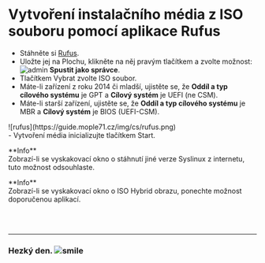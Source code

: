 # Vytvoření instalačního média z ISO souboru pomocí aplikace Rufus

- Stáhněte si [Rufus](https://rufus.ie/).
- Uložte jej <span class="blue">na Plochu</span>, klikněte na něj pravým tlačítkem a zvolte možnost: ![admin](https://mople71.cz/img/icons/admin.png) **Spustit jako správce**.
- Tlačítkem <span class="green">Vybrat</span> zvolte ISO soubor.
- Máte-li zařízení z roku 2014 či mladší, ujistěte se, že **Oddíl a typ cílového systému** je <span class="green">GPT</span> a **Cílový systém** je <span class="green">UEFI (ne CSM)</span>.
- Máte-li starší zařízení, ujistěte se, že **Oddíl a typ cílového systému** je <span class="green">MBR</span> a **Cílový systém** je <span class="green">BIOS (UEFI-CSM)</span>.
<li style="list-style-type: none">![rufus](https://guide.mople71.cz/img/cs/rufus.png)</li>
- Vytvoření média inicializujte tlačítkem <span class="green">Start</span>.

<div class="alert info"><p><em class="icon-info-circled"></em>**Info**<br>
Zobrazí-li se vyskakovací okno o stáhnutí jiné verze Syslinux z internetu, tuto možnost odsouhlaste.</p></div>

<div class="alert info"><p><em class="icon-info-circled"></em>**Info**<br>
Zobrazí-li se vyskakovací okno o ISO Hybrid obrazu, ponechte možnost doporučenou aplikací.</p></div>

<br><br><hr>

<h3 class="nocol">Hezký den. <img class="smile" src="https://mople71.cz/img/sm/smile.svg" alt="smile"></h3>
